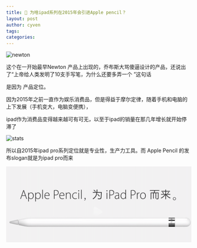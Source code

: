 ```yaml
---
title: 🤔 为啥ipad系列在2015年会引进Apple pencil？
layout: post
author: cyven
tags:
categories:
---
```



![newton](https://upload.wikimedia.org/wikipedia/commons/8/85/Apple_Newton-IMG_0454-cropped.jpg)

这个在一开始最早Newton 产品上出现的，乔布斯大骂傻逼设计的产品，还说出了“上帝给人类发明了10支手写笔，为什么还要多弄一个 ”这句话

是因为 产品定位。

因为2015年之前一直作为娱乐消费品，但是得益于摩尔定律，随着手机和电脑的上下发展（手机变大，电脑变便携），

ipad作为消费品变得越来越可有可无，以至于ipad的销量在那几年增长就开始停滞了

![stats](https://9to5mac.com/wp-content/uploads/sites/6/2016/02/ipad-sales.png)

所以自2015年ipad pro系列定位就是专业性，生产力工具。而 Apple Pencil 的发布slogan就是为ipad pro而来

![2024-05-09-18-20-48-screenshoot.png](../assets/img/2024-05-09-18-20-48-screenshoot.png)
